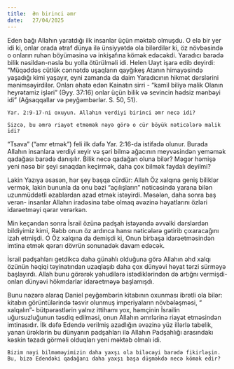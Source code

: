 ```yaml
---
title:  Ən birinci əmr
date:   27/04/2025
---
```


Eden bağı Allahın yaratdığı ilk insanlar üçün məktəb olmuşdu. O elə bir yer idi ki, onlar orada ətraf dünya ilə ünsiyyətdə ola bilərdilər ki, öz növbəsində o onların ruhən böyüməsinə və inkişafına kömək edəcəkdi. Yaradıcı barədə bilik nəsildən-nəslə bu yolla ötürülməli idi. Helen Uayt işarə edib deyirdi: “Müqəddəs cütlük cənnətdə uşaqların qayğıkeş Atanın himayəsində yaşadığı kimi yaşayır, eyni zamanda da daim Yaradıcının hikmət dərslərini mənimsəyirdilər. Onları əhatə edən Kainatın sirri - “kamil biliyə malik Olanın heyrətamiz işləri” (Əyy. 37:16) onlar üçün bilik və sevincin hədsiz mənbəyi idi” (Ağsaqqallar və peyğəmbərlər. S. 50, 51).

`Yar. 2:9-17-ni oxuyun. Allahın verdiyi birinci əmr necə idi?`

`Sizcə, bu əmrə riayət etməmək nəyə görə o cür böyük nəticələrə malik idi?`

“Tsava” (“əmr etmək”) feli ilk dəfə Yar. 2:16-da istifadə olunur. Burada Allahın insanlara verdiyi xeyir və şəri bilmə ağacının meyvəsindən yeməmək qadağası barədə danışılır. Bilik necə qadağan oluna bilər? Məgər həmişə yeni nəsə bir şeyi sınaqdan keçirmək, daha çox bilmək faydalı deyilmi?

Lakin Yazıya əsasən, hər şey başqa cürdür: Allah Öz xalqına geniş biliklər vermək, lakin bununla da onu bəzi “açılışların” nəticəsində yarana bilən uzunmüddətli əzablardan azad etmək istəyirdi. Məsələn, daha sonra baş verən- insanlar Allahın iradəsinə tabe olmaq əvəzinə həyatlarını özləri idarəetməyi qərar verərkən.

Min keçəndən sonra İsrail özünə padşah istəyəndə əvvəlki dərslərdən bildiyimiz kimi, Rəbb onun öz ardınca hansı nəticələrə gətirib çıxaracağını izah etmişdi. O Öz xalqına da demişdi ki, Onun birbaşa idarəetməsindən imtina etmək qərarı dövrün sonunadək davam edəcək.

İsrail padşahları getdikcə daha günahlı olduğuna görə Allahın əhd xalqı özünün həqiqi təyinatından uzaqlaşıb daha çox dünyəvi həyat tərzi sürməyə başlayırdı. Allah bunu görərək yəhudilərə istədiklərindən də artığnı vermişdi-onları dünyəvi hökmdarlar idarəetməyə başlamışdı.

Bunu nəzərə alaraq Daniel peyğəmbərin kitabının oxunması ibrətli ola bilər: kitabın görüntülərində təsvir olunmuş imperiyaların növbələşməsi, “ xalqalın”- bütpərəstlərin yalnız ittihamı yox, həmçinin İsrailin uğursuzluğunun təsdiq edilməsi, onun Allahın əmrlərinə riayət etməsindən imtinasıdır. İlk dəfə Edendə verilmiş azadlığın əvəzinə yüz illərlə tabelik, yanan ürəklərin bu dünyanın padşahları ilə Allahın Padşahlığı arasındakı kəskin təzadı görməli olduqları yeni məktəb olmalı idi.

`Bizim nəyi bilməməyimizin daha yaxşı ola biləcəyi barədə fikirləşin. Bu, bizə Edendəki qadağanı daha yaxşı başa düşməkdə necə kömək edir?`